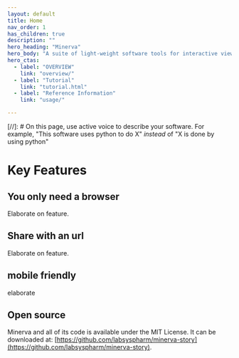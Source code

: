 ```yaml
---
layout: default
title: Home
nav_order: 1
has_children: true
description: ""
hero_heading: "Minerva"
hero_body: "A suite of light-weight software tools for interactive viewing and fast sharing of large image data."
hero_ctas:
  - label: "OVERVIEW"
    link: "overview/"
  - label: "Tutorial"
    link: "tutorial.html"
  - label: "Reference Information"
    link: "usage/"

---
```



[//]: # On this page, use active voice to describe your software. For example, "This software uses python to do X" *instead* of "X is done by using python"

# Key Features

## You only need a browser
Elaborate on feature.

## Share with an url
Elaborate on feature.

## mobile friendly
elaborate

## Open source
Minerva and all of its code is available under the MIT License. It can be downloaded at: [https://github.com/labsyspharm/minerva-story](https://github.com/labsyspharm/minerva-story).






